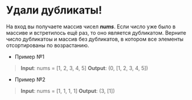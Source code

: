  # Удали дубликаты!


На вход вы получаете массив чисел ***nums***. Если число уже было в массиве и встретилось ещё раз, то оно является дубликатом.
Верните число дубликатоы и массив без дубликатов, в котором все элементы отсортированы по возрастанию.


* Пример №1
> **Input**: nums = [1, 2, 3, 4, 5]
> **Output**: (0, [1, 2, 3, 4, 5])

* Пример №2
> **Input**: nums = [1, 1, 1, 1]
> **Output**: (3, [1])